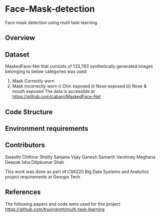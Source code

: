 # Face-Mask-detection
Face mask detection using multi task learning

## Overview


## Dataset
MaskedFace-Net that consists of 133,783 synthetically generated images belonging to below categories was used
1. Mask Correctly worn
2. Mask incorrectly worn
    i) Chin exposed
    ii) Nose exposed
    iii) Nose & mouth exposed
The data is accessible at https://github.com/cabani/MaskedFace-Net

## Code Structure


## Environment requirements


## Contributors
Swasthi Chittoor Shetty
Sanjana Vijay Ganesh
Samarth Varshney
Meghana Deepak
Isha Dilipkumar Shah

This work was done as part of CS6220 Big Data Systems and Analytics project requirements at Georgia Tech

## References
The following papers and code were used for this project
https://github.com/truongnmt/multi-task-learning
